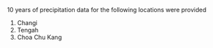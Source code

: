 10 years of precipitation data for the following locations were provided
1) Changi
2) Tengah
3) Choa Chu Kang
